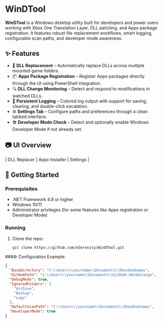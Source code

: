 # WinDTool

**WinDTool** is a Windows desktop utility built for developers and power users working with Xbox One Translation Layer, DLL patching, and Appx package registration. It features robust file replacement workflows, smart logging, configurable scan paths, and developer mode awareness.

## ✨ Features

- 🔁 **DLL Replacement** – Automatically replace DLLs across multiple mounted game folders.
- 📦 **Appx Package Registration** – Register Appx packages directly through the UI using PowerShell integration.
- 🔍 **DLL Change Monitoring** – Detect and respond to modifications in watched DLLs.
- 📝 **Persistent Logging** – Colored log output with support for saving, clearing, and double-click escalation.
- ⚙️ **Settings Tab** – Configure paths and preferences through a clean tabbed interface.
- 🛠️ **Developer Mode Check** – Detect and optionally enable Windows Developer Mode if not already set.

## 📷 UI Overview

| DLL Replacer | Appx Installer | Settings |

## 🚀 Getting Started

### Prerequisites

- .NET Framework 4.8 or higher
- Windows 10/11
- Administrator privileges (for some features like Appx registration or Developer Mode)

### Running

1. Clone the repo:
   ```bash
   git clone https://github.com/oSerenity/WinDTool.git
###⚙️ Configuration Example:
```json
{
  "BaseDirectory": "C:\\Users\\yourname\\Documents\\XboxOneGames",
  "GitHubPath": "C:\\Users\\yourname\\Documents\\GitHub\\WinDurango",
  "DebugMode": true,
  "IgnoredFolders": [
    "Archive",
    "Backup",
    "Logs"
  ],
  "DefaultScanPath": "C:\\Users\\yourname\\Documents\\XboxOneGames",
  "DeveloperMode": true
}
